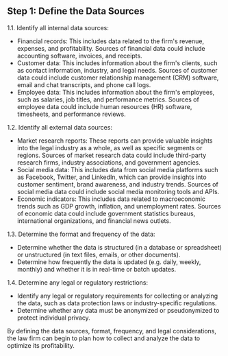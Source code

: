 ## Step 1: Define the Data Sources

1.1. Identify all internal data sources:
- Financial records: This includes data related to the firm's revenue, expenses, and profitability. Sources of financial data could include accounting software, invoices, and receipts.
- Customer data: This includes information about the firm's clients, such as contact information, industry, and legal needs. Sources of customer data could include customer relationship management (CRM) software, email and chat transcripts, and phone call logs.
- Employee data: This includes information about the firm's employees, such as salaries, job titles, and performance metrics. Sources of employee data could include human resources (HR) software, timesheets, and performance reviews.

1.2. Identify all external data sources:
- Market research reports: These reports can provide valuable insights into the legal industry as a whole, as well as specific segments or regions. Sources of market research data could include third-party research firms, industry associations, and government agencies.
- Social media data: This includes data from social media platforms such as Facebook, Twitter, and LinkedIn, which can provide insights into customer sentiment, brand awareness, and industry trends. Sources of social media data could include social media monitoring tools and APIs.
- Economic indicators: This includes data related to macroeconomic trends such as GDP growth, inflation, and unemployment rates. Sources of economic data could include government statistics bureaus, international organizations, and financial news outlets.

1.3. Determine the format and frequency of the data:
- Determine whether the data is structured (in a database or spreadsheet) or unstructured (in text files, emails, or other documents).
- Determine how frequently the data is updated (e.g. daily, weekly, monthly) and whether it is in real-time or batch updates.

1.4. Determine any legal or regulatory restrictions:
- Identify any legal or regulatory requirements for collecting or analyzing the data, such as data protection laws or industry-specific regulations.
- Determine whether any data must be anonymized or pseudonymized to protect individual privacy. 

By defining the data sources, format, frequency, and legal considerations, the law firm can begin to plan how to collect and analyze the data to optimize its profitability.

